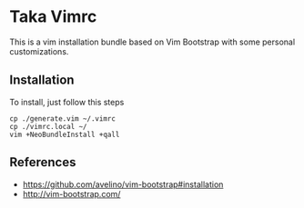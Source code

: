 # Taka Vimrc

This is a vim installation bundle based on Vim Bootstrap
with some personal customizations.

## Installation

To install, just follow this steps

    cp ./generate.vim ~/.vimrc
    cp ./vimrc.local ~/
    vim +NeoBundleInstall +qall

## References

- https://github.com/avelino/vim-bootstrap#installation
- http://vim-bootstrap.com/
